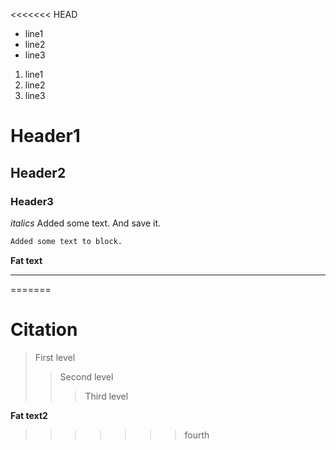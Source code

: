 <<<<<<< HEAD
* line1
* line2
* line3

1. line1
2. line2
3. line3
# Header1
## Header2
### Header3

*italics*
Added some text. And save it.

```sh
Added some text to block.
```
**Fat text**

*** 
=======
# Citation

> First level
>> Second level
>>> Third level

**Fat text2**
>>>>>>> fourth
